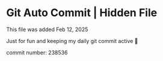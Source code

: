 # Git Auto Commit | Hidden File

This file was added Feb 12, 2025

Just for fun and keeping my daily git commit active 🤪

commit number: 238536
